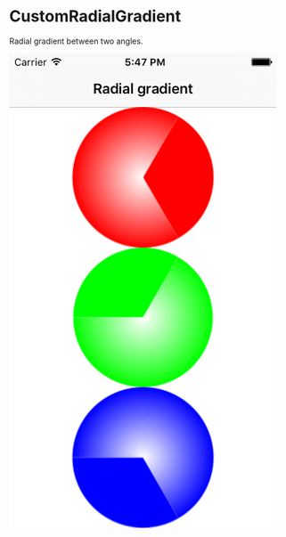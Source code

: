 # CustomRadialGradient

Radial gradient between two angles.

![Alt text](https://github.com/NSSimpleApps/CustomRadialGradient/blob/master/CustomRadialGradient/radial_gradient.png)
